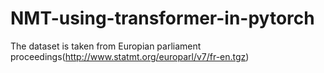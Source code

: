 # NMT-using-transformer-in-pytorch
The dataset is taken from Europian parliament proceedings(http://www.statmt.org/europarl/v7/fr-en.tgz) 
